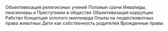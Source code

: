 Объективизация религиозных учений
Половые срачи
Инвалиды, пенсионеры и Преступники  в обществе
Объективизация коррупции 
Рабство 
Концепция золотого миллиарда 
Опыты на людях/животных 
права животных 
Дети как собственность родителей
Врожденные правы 


